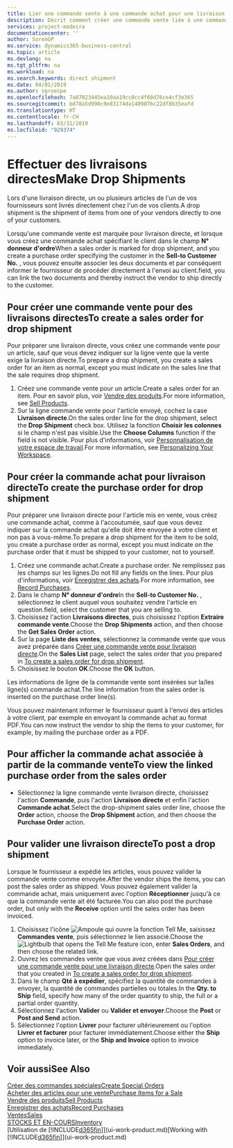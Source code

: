 ```yaml
---
title: Lier une commande vente à une commande achat pour une livraison directe | Microsoft Docs
description: Décrit comment créer une commande vente liée à une commande achat pour permettre la livraison directe du fournisseur au client.
services: project-madeira
documentationcenter: ''
author: SorenGP
ms.service: dynamics365-business-central
ms.topic: article
ms.devlang: na
ms.tgt_pltfrm: na
ms.workload: na
ms.search.keywords: direct shipment
ms.date: 04/01/2019
ms.author: sgroespe
ms.openlocfilehash: 7a87023445ea10aa19cc0cc4f60d76ce4cf3e365
ms.sourcegitcommit: bd78a5d990c9e83174da1409076c22df8b35eafd
ms.translationtype: HT
ms.contentlocale: fr-CH
ms.lasthandoff: 03/31/2019
ms.locfileid: "929374"
---
```

# <a name="make-drop-shipments"></a><span data-ttu-id="850ab-103">Effectuer des livraisons directes</span><span class="sxs-lookup"><span data-stu-id="850ab-103">Make Drop Shipments</span></span>
<span data-ttu-id="850ab-104">Lors d'une livraison directe, un ou plusieurs articles de l'un de vos fournisseurs sont livrés directement chez l'un de vos clients.</span><span class="sxs-lookup"><span data-stu-id="850ab-104">A drop shipment is the shipment of items from one of your vendors directly to one of your customers.</span></span>

<span data-ttu-id="850ab-105">Lorsqu'une commande vente est marquée pour livraison directe, et lorsque vous créez une commande achat spécifiant le client dans le champ **N° donneur d'ordre**</span><span class="sxs-lookup"><span data-stu-id="850ab-105">When a sales order is marked for drop shipment, and you create a purchase order specifying the customer in the **Sell-to Customer No.**</span></span> <span data-ttu-id="850ab-106">, vous pouvez ensuite associer les deux documents et par conséquent informer le fournisseur de procéder directement à l'envoi au client.</span><span class="sxs-lookup"><span data-stu-id="850ab-106">field, you can link the two documents and thereby instruct the vendor to ship directly to the customer.</span></span>

## <a name="to-create-a-sales-order-for-drop-shipment"></a><span data-ttu-id="850ab-107">Pour créer une commande vente pour des livraisons directes</span><span class="sxs-lookup"><span data-stu-id="850ab-107">To create a sales order for drop shipment</span></span>
<span data-ttu-id="850ab-108">Pour préparer une livraison directe, vous créez une commande vente pour un article, sauf que vous devez indiquer sur la ligne vente que la vente exige la livraison directe.</span><span class="sxs-lookup"><span data-stu-id="850ab-108">To prepare a drop shipment, you create a sales order for an item as normal, except you must indicate on the sales line that the sale requires drop shipment.</span></span>

1. <span data-ttu-id="850ab-109">Créez une commande vente pour un article.</span><span class="sxs-lookup"><span data-stu-id="850ab-109">Create a sales order for an item.</span></span> <span data-ttu-id="850ab-110">Pour en savoir plus, voir [Vendre des produits](sales-how-sell-products.md).</span><span class="sxs-lookup"><span data-stu-id="850ab-110">For more information, see [Sell Products](sales-how-sell-products.md).</span></span>
2. <span data-ttu-id="850ab-111">Sur la ligne commande vente pour l'article envoyé, cochez la case **Livraison directe**.</span><span class="sxs-lookup"><span data-stu-id="850ab-111">On the sales order line for the drop shipment, select the **Drop Shipment** check box.</span></span> <span data-ttu-id="850ab-112">Utilisez la fonction **Choisir les colonnes** si le champ n'est pas visible.</span><span class="sxs-lookup"><span data-stu-id="850ab-112">Use the **Choose Columns** function if the field is not visible.</span></span> <span data-ttu-id="850ab-113">Pour plus d'informations, voir [Personnalisation de votre espace de travail](ui-personalization-user.md).</span><span class="sxs-lookup"><span data-stu-id="850ab-113">For more information, see [Personalizing Your Workspace](ui-personalization-user.md).</span></span>

## <a name="to-create-the-purchase-order-for-drop-shipment"></a><span data-ttu-id="850ab-114">Pour créer la commande achat pour livraison directe</span><span class="sxs-lookup"><span data-stu-id="850ab-114">To create the purchase order for drop shipment</span></span>
<span data-ttu-id="850ab-115">Pour préparer une livraison directe pour l'article mis en vente, vous créez une commande achat, comme à l'accoutumée, sauf que vous devez indiquer sur la commande achat qu'elle doit être envoyée à votre client et non pas à vous-même.</span><span class="sxs-lookup"><span data-stu-id="850ab-115">To prepare a drop shipment for the item to be sold, you create a purchase order as normal, except you must indicate on the purchase order that it must be shipped to your customer, not to yourself.</span></span>

1. <span data-ttu-id="850ab-116">Créez une commande achat.</span><span class="sxs-lookup"><span data-stu-id="850ab-116">Create a purchase order.</span></span> <span data-ttu-id="850ab-117">Ne remplissez pas les champs sur les lignes.</span><span class="sxs-lookup"><span data-stu-id="850ab-117">Do not fill any fields on the lines.</span></span> <span data-ttu-id="850ab-118">Pour plus d'informations, voir [Enregistrer des achats](purchasing-how-record-purchases.md).</span><span class="sxs-lookup"><span data-stu-id="850ab-118">For more information, see [Record Purchases](purchasing-how-record-purchases.md).</span></span>
2. <span data-ttu-id="850ab-119">Dans le champ **N° donneur d'ordre**</span><span class="sxs-lookup"><span data-stu-id="850ab-119">In the **Sell-to Customer No.**</span></span> <span data-ttu-id="850ab-120">, sélectionnez le client auquel vous souhaitez vendre l'article en question.</span><span class="sxs-lookup"><span data-stu-id="850ab-120">field, select the customer that you are selling to.</span></span>
3. <span data-ttu-id="850ab-121">Choisissez l'action **Livraisons directes**, puis choisissez l'option **Extraire commande vente**.</span><span class="sxs-lookup"><span data-stu-id="850ab-121">Choose the **Drop Shipments** action, and then choose the **Get Sales Order** action.</span></span>
4. <span data-ttu-id="850ab-122">Sur la page **Liste des ventes**, sélectionnez la commande vente que vous avez préparée dans [Créer une commande vente pour livraison directe](sales-how-drop-shipment.md#to-create-a-sales-order-for-drop-shipment).</span><span class="sxs-lookup"><span data-stu-id="850ab-122">On the **Sales List** page, select the sales order that you prepared in [To create a sales order for drop shipment](sales-how-drop-shipment.md#to-create-a-sales-order-for-drop-shipment).</span></span>
5. <span data-ttu-id="850ab-123">Choisissez le bouton **OK**.</span><span class="sxs-lookup"><span data-stu-id="850ab-123">Choose the **OK** button.</span></span>

<span data-ttu-id="850ab-124">Les informations de ligne de la commande vente sont insérées sur la/les ligne(s) commande achat.</span><span class="sxs-lookup"><span data-stu-id="850ab-124">The line information from the sales order is inserted on the purchase order line(s).</span></span>

<span data-ttu-id="850ab-125">Vous pouvez maintenant informer le fournisseur quant à l'envoi des articles à votre client, par exemple en envoyant la commande achat au format PDF.</span><span class="sxs-lookup"><span data-stu-id="850ab-125">You can now instruct the vendor to ship the items to your customer, for example, by mailing the purchase order as a PDF.</span></span>     

## <a name="to-view-the-linked-purchase-order-from-the-sales-order"></a><span data-ttu-id="850ab-126">Pour afficher la commande achat associée à partir de la commande vente</span><span class="sxs-lookup"><span data-stu-id="850ab-126">To view the linked purchase order from the sales order</span></span>
* <span data-ttu-id="850ab-127">Sélectionnez la ligne commande vente livraison directe, choisissez l'action **Commande**, puis l'action **Livraison directe** et enfin l'action **Commande achat**.</span><span class="sxs-lookup"><span data-stu-id="850ab-127">Select the drop-shipment sales order line, choose the **Order** action, choose the **Drop Shipment** action, and then choose the **Purchase Order** action.</span></span>

## <a name="to-post-a-drop-shipment"></a><span data-ttu-id="850ab-128">Pour valider une livraison directe</span><span class="sxs-lookup"><span data-stu-id="850ab-128">To post a drop shipment</span></span>
<span data-ttu-id="850ab-129">Lorsque le fournisseur a expédié les articles, vous pouvez valider la commande vente comme envoyée.</span><span class="sxs-lookup"><span data-stu-id="850ab-129">After the vendor ships the items, you can post the sales order as shipped.</span></span> <span data-ttu-id="850ab-130">Vous pouvez également valider la commande achat, mais uniquement avec l'option **Réceptionner** jusqu'à ce que la commande vente ait été facturée.</span><span class="sxs-lookup"><span data-stu-id="850ab-130">You can also post the purchase order, but only with the **Receive** option until the sales order has been invoiced.</span></span>

1. <span data-ttu-id="850ab-131">Choisissez l'icône ![Ampoule qui ouvre la fonction Tell Me](media/ui-search/search_small.png "Dites-moi ce que vous voulez faire"), saisissez **Commandes vente**, puis sélectionnez le lien associé.</span><span class="sxs-lookup"><span data-stu-id="850ab-131">Choose the ![Lightbulb that opens the Tell Me feature](media/ui-search/search_small.png "Tell me what you want to do") icon, enter **Sales Orders**, and then choose the related link.</span></span>
2. <span data-ttu-id="850ab-132">Ouvrez les commandes vente que vous avez créées dans [Pour créer une commande vente pour une livraison directe]().</span><span class="sxs-lookup"><span data-stu-id="850ab-132">Open the sales order that you created in [To create a sales order for drop shipment]().</span></span>
3. <span data-ttu-id="850ab-133">Dans le champ **Qté à expédier**, spécifiez la quantité de commandes à envoyer, la quantité de commandes partielles ou totales.</span><span class="sxs-lookup"><span data-stu-id="850ab-133">In the **Qty. to Ship** field, specify how many of the order quantity to ship, the full or a partial order quantity.</span></span>
4. <span data-ttu-id="850ab-134">Sélectionnez l'action **Valider** ou **Valider et envoyer**.</span><span class="sxs-lookup"><span data-stu-id="850ab-134">Choose the **Post** or **Post and Send** action.</span></span>
5. <span data-ttu-id="850ab-135">Sélectionnez l'option **Livrer** pour facturer ultérieurement ou l'option **Livrer et facturer** pour facturer immédiatement.</span><span class="sxs-lookup"><span data-stu-id="850ab-135">Choose either the **Ship** option to invoice later, or the **Ship and Invoice** option to invoice immediately.</span></span>

## <a name="see-also"></a><span data-ttu-id="850ab-136">Voir aussi</span><span class="sxs-lookup"><span data-stu-id="850ab-136">See Also</span></span>
[<span data-ttu-id="850ab-137">Créer des commandes spéciales</span><span class="sxs-lookup"><span data-stu-id="850ab-137">Create Special Orders</span></span>](sales-how-to-create-special-orders.md)  
[<span data-ttu-id="850ab-138">Acheter des articles pour une vente</span><span class="sxs-lookup"><span data-stu-id="850ab-138">Purchase Items for a Sale</span></span>](purchasing-how-purchase-products-sale.md)  
[<span data-ttu-id="850ab-139">Vendre des produits</span><span class="sxs-lookup"><span data-stu-id="850ab-139">Sell Products</span></span>](sales-how-sell-products.md)  
[<span data-ttu-id="850ab-140">Enregistrer des achats</span><span class="sxs-lookup"><span data-stu-id="850ab-140">Record Purchases</span></span>](purchasing-how-record-purchases.md)  
[<span data-ttu-id="850ab-141">Ventes</span><span class="sxs-lookup"><span data-stu-id="850ab-141">Sales</span></span>](sales-manage-sales.md)  
[<span data-ttu-id="850ab-142">STOCKS ET EN-COURS</span><span class="sxs-lookup"><span data-stu-id="850ab-142">Inventory</span></span>](inventory-manage-inventory.md)  
<span data-ttu-id="850ab-143">[Utilisation de [!INCLUDE[d365fin](includes/d365fin_md.md)]](ui-work-product.md)</span><span class="sxs-lookup"><span data-stu-id="850ab-143">[Working with [!INCLUDE[d365fin](includes/d365fin_md.md)]](ui-work-product.md)</span></span>
